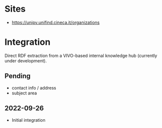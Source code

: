 # Sites

*  https://unipv.unifind.cineca.it/organizations

# Integration

Direct RDF extraction from a VIVO-based internal knowledge hub (currently under development).

## Pending

* contact info / address
* subject area

## 2022-09-26

* Initial integration
